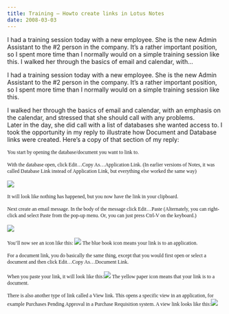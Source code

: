 ```yaml
---
title: Training — Howto create links in Lotus Notes
date: 2008-03-03
---
```


I had a training session today with a new employee. She is the new Admin Assistant to the #2 person in the company. It’s a rather important position, so I spent more time than I normally would on a simple training session like this. I walked her through the basics of email and calendar, with…


<!-- end -->

I had a training session today with a new employee. She is the new Admin Assistant to the #2 person in the company. It’s a rather important position, so I spent more time than I normally would on a simple training session like this. 

<div> </div>
<div>I walked her through the basics of email and calendar, with an emphasis on  the calendar, and stressed that she should call with any problems.</div>
<div> </div>
<div>Later in the day, she did call with a list of databases she wanted access  to.  I took the opportunity in my reply to illustrate how Document and Database  links were created.  Here’s a copy of that section of my reply:</div>
<div> </div>
<div><span style=";font-family:Helv;font-size:85%;"> </span>

<span style=";font-family:Helv;font-size:85%;">You start by opening the database/document you want to link to.</span>

 <span style=";font-family:Helv;font-size:85%;"> </span>

<span style=";font-family:Helv;font-size:85%;">With the database open, click Edit…Copy As…Application Link. (In earlier versions of Notes, it was called Database Link instead of Application Link, but everything else worked the same way)</span>

[![](http://turtlemafia.org/wp-content/uploads/2008/03/EditMenuDatabaseLink-300x225.png)](http://turtlemafia.org/wp-content/uploads/2008/03/EditMenuDatabaseLink.png)

<span style=";font-family:Helv;font-size:85%;">It will look like nothing has happened, but you now have the link in your clipboard.</span>

<span style=";font-family:Helv;font-size:85%;">Next create an email message. In the body of the message click Edit…Paste (Alternately, you can right-click and select Paste from the pop-up menu. Or, you can just press Ctrl-V on the keyboard.)</span>

[![](http://turtlemafia.org/wp-content/uploads/2008/03/pastemenu.png)](http://turtlemafia.org/wp-content/uploads/2008/03/pastemenu.png)

<span style=";font-family:Helv;font-size:85%;">You’ll now see an icon like this: </span>[![](http://turtlemafia.org/wp-content/uploads/2008/03/databaselink.png)](http://turtlemafia.org/wp-content/uploads/2008/03/databaselink.png)<span style=";font-family:Helv;font-size:85%;"> </span><span style=";font-family:Helv;font-size:85%;">The blue book icon means your link is to an application.</span>

<span style=";font-family:Helv;font-size:85%;">For a document link, you do basically the same thing, except that you would first open or select a document and then click Edit…Copy As…Document Link.</span>

<span style=";font-family:Helv;font-size:85%;">When you paste your link, it will look like this:</span>[![](http://turtlemafia.org/wp-content/uploads/2008/03/documentlink.png)](http://turtlemafia.org/wp-content/uploads/2008/03/documentlink.png)<span style=";font-family:Helv;font-size:85%;"> </span><span style=";font-family:Helv;font-size:85%;"> The yellow paper icon means that your link is to a document.</span>

<span style=";font-family:Helv;font-size:85%;">There is also another type of link called a View link. This opens a specific view in an application, for example Purchases Pending Approval in a Purchase Requisition system. A view link looks like this:</span>[![](http://turtlemafia.org/wp-content/uploads/2008/03/viewlink.png)](http://turtlemafia.org/wp-content/uploads/2008/03/viewlink.png)

</div>

